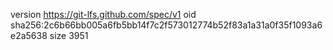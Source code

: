 version https://git-lfs.github.com/spec/v1
oid sha256:2c6b66bb005a6fb5bb14f7c2f573012774b52f83a1a31a0f35f1093a6e2a5638
size 3951
